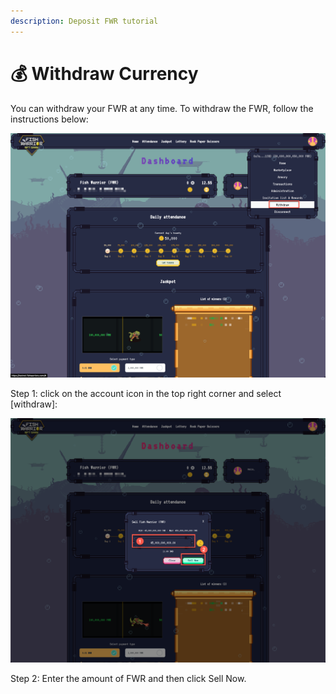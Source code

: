 ```yaml
---
description: Deposit FWR tutorial
---
```


# 💰 Withdraw Currency

You can withdraw your FWR at any time. To withdraw the FWR, follow the instructions below:&#x20;

![](../.gitbook/assets/step1.png)

Step 1: click on the account icon in the top right corner and select \[withdraw]:&#x20;

![](../.gitbook/assets/step2.png)

Step 2: Enter the amount of FWR and then click Sell Now.

